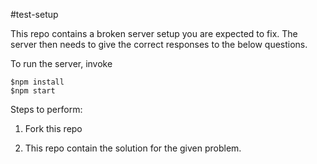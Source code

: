 #test-setup

This repo contains a broken server setup you are expected to fix. The server then needs to give the correct responses to the below questions.

To run the server, invoke
```
$npm install
$npm start
```

Steps to perform:

1. Fork this repo

2. This repo contain the solution for the given problem.

